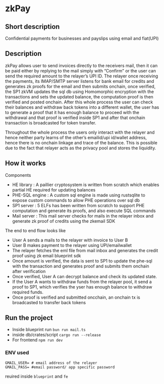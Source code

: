 # zkPay

## Short description
Confidential payments for businesses and payslips using email and fiat(UPI)

## Description
zkPay allows user to send invoices directly to the receivers mail, then it can be paid either by replying to the mail simply with “Confirm” or the user can send the required amount to the relayer’s UPI ID.
The relayer once receiving the payments, its IMAP/SMTP server listens for bank email for credits and generates zk proofs for the email and then submits onchain, once verified, the SP1 zkVM updates the sql db using Homomorphic encryption with the transactions and sets the updated balance, the computation proof is then verified and posted onchain.
After this whole process the user can check their balances and withdraw back tokens into a different wallet, the user has to generate a proof that it has enough balance to proceed with the withdrawal and that proof is verified inside SP1 and after that onchain transaction is broadcasted for token transfer.

Throughout the whole process the users only interact with the relayer and hence neither party learns of the other’s emailid/upi id/wallet address, hence there is no onchain linkage and trace of the balance. This is possible due to the fact that relayer acts as the privacy pool and stores the liquidity.


## How it works

Components
- HE library : A paillier cryptosystem is written from scratch which enables partial HE required for updating balances
- PHE-SQL engine : A custom sql engine is made using rustsqlite to expose custom commands to allow PHE operations over sql db
- SP1 server : 5 ELFs has been written from scratch to support PHE computation and generate its proofs, and also execute SQL commands
- Mail server : This mail server checks for mails in the relayer inbox and generate zk proof of credits using the zkemail SDK

The end to end flow looks like
- User A sends a mails to the relayer with invoice to User B
- User B makes payment to the relayer using UPI/emailwallet
- The relayer fetches the eml file from mail inbox and generates the credit proof using zk email blueprint sdk
- Once amount is verified, the data is sent to SP1 to update the phe-sql with the transaction and generates proof and submits them onchain after verification 
- Once verified, User A can decrypt balance and check its updated state.
- If the User A wants to withdraw funds from the relayer pool, it send a proof to SP1, which verifies the yser has enough balance to withdraw required funds.
- Once proof is verified and submitted oncchain, an onchain tx is broadcasted to transfer back tokens

## Run the project

- Inside blueprint run `bun run mail.ts`
- inside db/crates/script `cargo run --release`
- For frontend `npm run dev`

### ENV used 
```
GMAIL_USER= # email address of the relayer
GMAIL_PASS= #email password/ app specific password
```

reuired inside `blueprint` and `fe`
